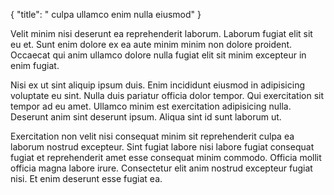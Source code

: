 {
  "title": " culpa ullamco enim nulla eiusmod"
}

Velit minim nisi deserunt ea reprehenderit laborum. Laborum fugiat elit sit eu et. Sunt enim dolore ex ea aute minim minim non dolore proident. Occaecat qui anim ullamco dolore nulla fugiat elit sit minim excepteur in enim fugiat.

Nisi ex ut sint aliquip ipsum duis. Enim incididunt eiusmod in adipisicing voluptate eu sint. Nulla duis pariatur officia dolor tempor. Qui exercitation sit tempor ad eu amet. Ullamco minim est exercitation adipisicing nulla. Deserunt anim sint deserunt ipsum. Aliqua sint id sunt laborum ut.

Exercitation non velit nisi consequat minim sit reprehenderit culpa ea laborum nostrud excepteur. Sint fugiat labore nisi labore fugiat consequat fugiat et reprehenderit amet esse consequat minim commodo. Officia mollit officia magna labore irure. Consectetur elit anim nostrud excepteur fugiat nisi. Et enim deserunt esse fugiat ea.